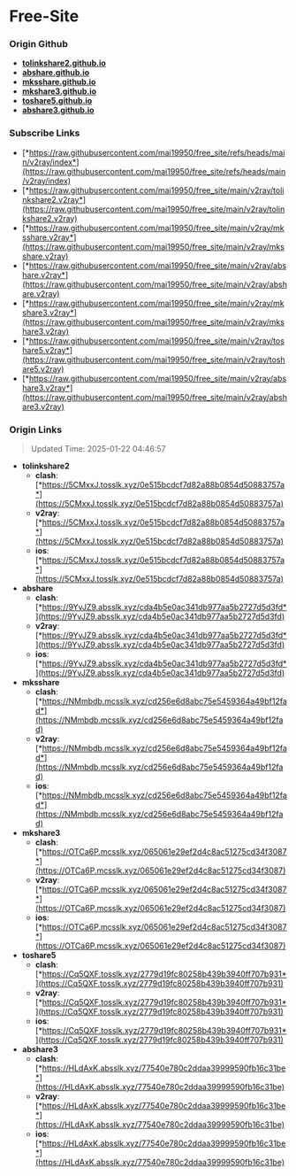 # Free-Site

### Origin Github

- [**tolinkshare2.github.io**](https://github.com/tolinkshare2/tolinkshare2.github.io)
- [**abshare.github.io**](https://github.com/abshare/abshare.github.io)
- [**mksshare.github.io**](https://github.com/mksshare/mksshare.github.io)
- [**mkshare3.github.io**](https://github.com/mkshare3/mkshare3.github.io)
- [**toshare5.github.io**](https://github.com/toshare5/toshare5.github.io)
- [**abshare3.github.io**](https://github.com/abshare3/abshare3.github.io)

### Subscribe Links

- [*https://raw.githubusercontent.com/mai19950/free_site/refs/heads/main/v2ray/index*](https://raw.githubusercontent.com/mai19950/free_site/refs/heads/main/v2ray/index)
- [*https://raw.githubusercontent.com/mai19950/free_site/main/v2ray/tolinkshare2.v2ray*](https://raw.githubusercontent.com/mai19950/free_site/main/v2ray/tolinkshare2.v2ray)
- [*https://raw.githubusercontent.com/mai19950/free_site/main/v2ray/mksshare.v2ray*](https://raw.githubusercontent.com/mai19950/free_site/main/v2ray/mksshare.v2ray)
- [*https://raw.githubusercontent.com/mai19950/free_site/main/v2ray/abshare.v2ray*](https://raw.githubusercontent.com/mai19950/free_site/main/v2ray/abshare.v2ray)
- [*https://raw.githubusercontent.com/mai19950/free_site/main/v2ray/mkshare3.v2ray*](https://raw.githubusercontent.com/mai19950/free_site/main/v2ray/mkshare3.v2ray)
- [*https://raw.githubusercontent.com/mai19950/free_site/main/v2ray/toshare5.v2ray*](https://raw.githubusercontent.com/mai19950/free_site/main/v2ray/toshare5.v2ray)
- [*https://raw.githubusercontent.com/mai19950/free_site/main/v2ray/abshare3.v2ray*](https://raw.githubusercontent.com/mai19950/free_site/main/v2ray/abshare3.v2ray)

### Origin Links

> Updated Time: 2025-01-22 04:46:57

- **tolinkshare2**
  - **clash**: [*https://5CMxxJ.tosslk.xyz/0e515bcdcf7d82a88b0854d50883757a*](https://5CMxxJ.tosslk.xyz/0e515bcdcf7d82a88b0854d50883757a)
  - **v2ray**: [*https://5CMxxJ.tosslk.xyz/0e515bcdcf7d82a88b0854d50883757a*](https://5CMxxJ.tosslk.xyz/0e515bcdcf7d82a88b0854d50883757a)
  - **ios**: [*https://5CMxxJ.tosslk.xyz/0e515bcdcf7d82a88b0854d50883757a*](https://5CMxxJ.tosslk.xyz/0e515bcdcf7d82a88b0854d50883757a)
- **abshare**
  - **clash**: [*https://9YvJZ9.absslk.xyz/cda4b5e0ac341db977aa5b2727d5d3fd*](https://9YvJZ9.absslk.xyz/cda4b5e0ac341db977aa5b2727d5d3fd)
  - **v2ray**: [*https://9YvJZ9.absslk.xyz/cda4b5e0ac341db977aa5b2727d5d3fd*](https://9YvJZ9.absslk.xyz/cda4b5e0ac341db977aa5b2727d5d3fd)
  - **ios**: [*https://9YvJZ9.absslk.xyz/cda4b5e0ac341db977aa5b2727d5d3fd*](https://9YvJZ9.absslk.xyz/cda4b5e0ac341db977aa5b2727d5d3fd)
- **mksshare**
  - **clash**: [*https://NMmbdb.mcsslk.xyz/cd256e6d8abc75e5459364a49bf12fad*](https://NMmbdb.mcsslk.xyz/cd256e6d8abc75e5459364a49bf12fad)
  - **v2ray**: [*https://NMmbdb.mcsslk.xyz/cd256e6d8abc75e5459364a49bf12fad*](https://NMmbdb.mcsslk.xyz/cd256e6d8abc75e5459364a49bf12fad)
  - **ios**: [*https://NMmbdb.mcsslk.xyz/cd256e6d8abc75e5459364a49bf12fad*](https://NMmbdb.mcsslk.xyz/cd256e6d8abc75e5459364a49bf12fad)
- **mkshare3**
  - **clash**: [*https://OTCa6P.mcsslk.xyz/065061e29ef2d4c8ac51275cd34f3087*](https://OTCa6P.mcsslk.xyz/065061e29ef2d4c8ac51275cd34f3087)
  - **v2ray**: [*https://OTCa6P.mcsslk.xyz/065061e29ef2d4c8ac51275cd34f3087*](https://OTCa6P.mcsslk.xyz/065061e29ef2d4c8ac51275cd34f3087)
  - **ios**: [*https://OTCa6P.mcsslk.xyz/065061e29ef2d4c8ac51275cd34f3087*](https://OTCa6P.mcsslk.xyz/065061e29ef2d4c8ac51275cd34f3087)
- **toshare5**
  - **clash**: [*https://Cq5QXF.tosslk.xyz/2779d19fc80258b439b3940ff707b931*](https://Cq5QXF.tosslk.xyz/2779d19fc80258b439b3940ff707b931)
  - **v2ray**: [*https://Cq5QXF.tosslk.xyz/2779d19fc80258b439b3940ff707b931*](https://Cq5QXF.tosslk.xyz/2779d19fc80258b439b3940ff707b931)
  - **ios**: [*https://Cq5QXF.tosslk.xyz/2779d19fc80258b439b3940ff707b931*](https://Cq5QXF.tosslk.xyz/2779d19fc80258b439b3940ff707b931)
- **abshare3**
  - **clash**: [*https://HLdAxK.absslk.xyz/77540e780c2ddaa39999590fb16c31be*](https://HLdAxK.absslk.xyz/77540e780c2ddaa39999590fb16c31be)
  - **v2ray**: [*https://HLdAxK.absslk.xyz/77540e780c2ddaa39999590fb16c31be*](https://HLdAxK.absslk.xyz/77540e780c2ddaa39999590fb16c31be)
  - **ios**: [*https://HLdAxK.absslk.xyz/77540e780c2ddaa39999590fb16c31be*](https://HLdAxK.absslk.xyz/77540e780c2ddaa39999590fb16c31be)
